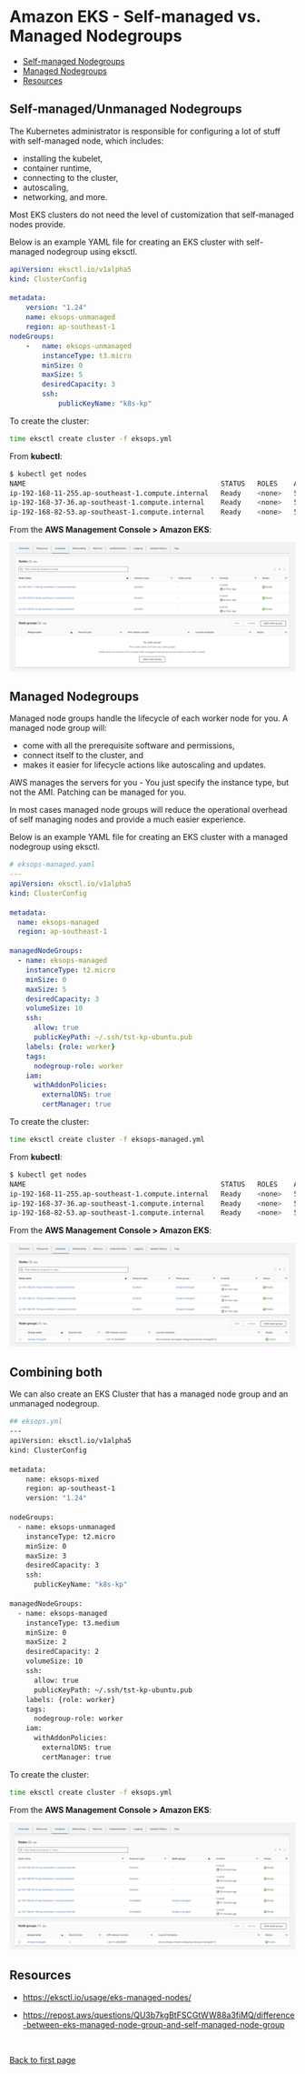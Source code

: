 # Amazon EKS - Self-managed vs. Managed Nodegroups

- [Self-managed Nodegroups](#self-managed-nodegroups)
- [Managed Nodegroups](#managed-nodegroups)
- [Resources](#resources)



## Self-managed/Unmanaged Nodegroups 

The Kubernetes administrator is responsible for configuring a lot of stuff with self-managed node, which includes:

- installing the kubelet,
- container runtime,
- connecting to the cluster,
- autoscaling,
- networking, and more. 

Most EKS clusters do not need the level of customization that self-managed nodes provide.

Below is an example YAML file for creating an EKS cluster with self-managed nodegroup using eksctl.

```yaml
apiVersion: eksctl.io/v1alpha5
kind: ClusterConfig

metadata:
    version: "1.24"
    name: eksops-unmanaged
    region: ap-southeast-1 
nodeGroups:
    -   name: eksops-unmanaged
        instanceType: t3.micro
        minSize: 0
        maxSize: 5
        desiredCapacity: 3
        ssh: 
            publicKeyName: "k8s-kp"
```

To create the cluster:

```bash
time eksctl create cluster -f eksops.yml  
```

From **kubectl**:

```bash
$ kubectl get nodes
NAME                                                STATUS   ROLES    AGE   VERSION
ip-192-168-11-255.ap-southeast-1.compute.internal   Ready    <none>   55m   v1.24.13-eks-0a21954
ip-192-168-37-36.ap-southeast-1.compute.internal    Ready    <none>   55m   v1.24.13-eks-0a21954
ip-192-168-82-53.ap-southeast-1.compute.internal    Ready    <none>   55m   v1.24.13-eks-0a21954  
```

From the **AWS Management Console > Amazon EKS**:

![](../../Images/058-unamangednodegroup.png)



## Managed Nodegroups 

Managed node groups handle the lifecycle of each worker node for you. A managed node group will:

- come with all the prerequisite software and permissions, 
- connect itself to the cluster, and 
- makes it easier for lifecycle actions like autoscaling and updates. 

AWS manages the servers for you - You just specify the instance type, but not the AMI. Patching can be managed for you.

In most cases managed node groups will reduce the operational overhead of self managing nodes and provide a much easier experience.


Below is an example YAML file for creating an EKS cluster with a managed nodegroup using eksctl.

```yaml
# eksops-managed.yaml
---
apiVersion: eksctl.io/v1alpha5
kind: ClusterConfig

metadata:
  name: eksops-managed
  region: ap-southeast-1

managedNodeGroups:
  - name: eksops-managed
    instanceType: t2.micro
    minSize: 0
    maxSize: 5
    desiredCapacity: 3
    volumeSize: 10
    ssh:
      allow: true
      publicKeyPath: ~/.ssh/tst-kp-ubuntu.pub
    labels: {role: worker}
    tags:
      nodegroup-role: worker
    iam:
      withAddonPolicies:
        externalDNS: true
        certManager: true
```

To create the cluster:

```bash
time eksctl create cluster -f eksops-managed.yml  
```

From **kubectl**:

```bash
$ kubectl get nodes
NAME                                                STATUS   ROLES    AGE   VERSION
ip-192-168-11-255.ap-southeast-1.compute.internal   Ready    <none>   55m   v1.24.13-eks-0a21954
ip-192-168-37-36.ap-southeast-1.compute.internal    Ready    <none>   55m   v1.24.13-eks-0a21954
ip-192-168-82-53.ap-southeast-1.compute.internal    Ready    <none>   55m   v1.24.13-eks-0a21954  
```

From the **AWS Management Console > Amazon EKS**:

![](../../Images/058-managednodegroups.png)


## Combining both 

We can also create an EKS Cluster that has a managed node group and an unmanaged nodegroup.

```bash
## eksops.yml 
--- 
apiVersion: eksctl.io/v1alpha5
kind: ClusterConfig

metadata:
    name: eksops-mixed
    region: ap-southeast-1 
    version: "1.24"

nodeGroups:
  - name: eksops-unmanaged
    instanceType: t2.micro
    minSize: 0
    maxSize: 3
    desiredCapacity: 3
    ssh: 
      publicKeyName: "k8s-kp"

managedNodeGroups:
  - name: eksops-managed
    instanceType: t3.medium
    minSize: 0
    maxSize: 2
    desiredCapacity: 2
    volumeSize: 10
    ssh:
      allow: true
      publicKeyPath: ~/.ssh/tst-kp-ubuntu.pub
    labels: {role: worker}
    tags:
      nodegroup-role: worker
    iam:
      withAddonPolicies:
        externalDNS: true
        certManager: true
```

To create the cluster:

```bash
time eksctl create cluster -f eksops.yml  
```

From the **AWS Management Console > Amazon EKS**:

![](../../Images/057-mixedmanaged-and-unmanagednodegroups.png)


## Resources 

- https://eksctl.io/usage/eks-managed-nodes/

- https://repost.aws/questions/QU3b7kgBtFSCGtWW88a3fiMQ/difference-between-eks-managed-node-group-and-self-managed-node-group



<br>

[Back to first page](../../README.md#amazon-elastic-kubernetes-service)